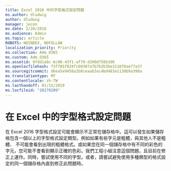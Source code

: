 ```yaml
---
title: Excel 2016 中的字型格式設定問題
ms.author: dludwig
author: dludwig
manager: jecon
ms.date: 2/26/2018
ms.audience: Admin
ms.topic: article
ROBOTS: NOINDEX, NOFOLLOW
localization_priority: Priority
ms.collection: Adm_O365
ms.custom: Adm_O365
ms.assetid: 8fdd1a0c-6c90-43f1-af70-d200d758b3d6
ms.openlocfilehash: f3ff85f824fc00307a7b7b2b3be3116f0ae77a37
ms.sourcegitcommit: d6ea5e9458a2b8ceaab3ac4bd483e1130b9a398a
ms.translationtype: MT
ms.contentlocale: zh-TW
ms.lasthandoff: 01/15/2019
ms.locfileid: "28278209"
---
```

# <a name="font-formatting-problems-in-excel"></a>在 Excel 中的字型格式設定問題

在 Excel 2016 字型格式設定可能會顯示不正常在儲存格中。這可以發生如果儲存格包含一個以上的字型格式設定類型。例如如果有些字元是粗體，與其他人不是粗體、 不可能會看到出現的粗體格式。或如果您在同一個儲存格中有不同的彩色的字元，您可能不會看到顯示正確的色彩。我們工程小組注意這個問題，且目前在修正上運作。同時，嘗試使用不同的字型。或者，請嘗試避免使用多種類型的格式設定的同一個儲存格內直到修正此問題時。 
  

